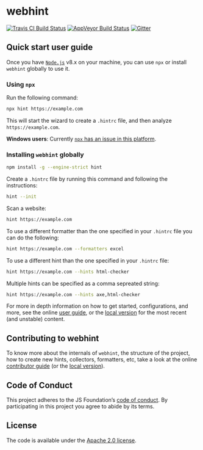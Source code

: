 # webhint

<!-- markdownlint-disable MD013 MD033 -->

<a href="https://travis-ci.org/webhintio/hint"><img src="https://travis-ci.org/webhintio/hint.svg?branch=master" alt="Travis CI Build Status"></a> <a href="https://ci.appveyor.com/project/NellieTheNarwhal/hint"><img src="https://ci.appveyor.com/api/projects/status/8rkglhr41pwao9pd?svg=true" alt="AppVeyor Build Status"></a> <a href="https://gitter.im/sonarwhal/Lobby"><img src="https://badges.gitter.im/Join%20Chat.svg" alt="Gitter"></a>

<!-- markdownlint-enable -->

## Quick start user guide

Once you have [`Node.js`](https://nodejs.org/en/download/current/)
v8.x on your machine, you can use `npx` or install `webhint` globally
to use it.

### Using `npx`

Run the following command:

```bash
npx hint https://example.com
```

This will start the wizard to create a `.hintrc` file, and then
analyze `https://example.com`.

**Windows users**: Currently [`npx` has an issue in this
platform](https://github.com/npm/npm/issues/17869).

### Installing `webhint` globally

```bash
npm install -g --engine-strict hint
```

Create a `.hintrc` file by running this command and following the
instructions:

```bash
hint --init
```

Scan a website:

```bash
hint https://example.com
```

To use a different formatter than the one specified in your `.hintrc` file
 you can do the following:

```bash
hint https://example.com --formatters excel
```

To use a different hint than the one specified in your `.hintrc` file:

```bash
hint https://example.com --hints html-checker
```

Multiple hints can be specified as a comma sepreated string:

```bash
hint https://example.com --hints axe,html-checker
```

For more in depth information on how to get started, configurations,
and more, see the online [user guide](https://webhint.io/docs/user-guide/),
or the [local version](./packages/hint/docs/user-guide/index.md)
for the most recent (and unstable) content.

## Contributing to webhint

To know more about the internals of `webhint`, the structure of the
project, how to create new hints, collectors, formatters, etc, take a
look at the online [contributor
guide](https://webhint.io/docs/contributor-guide/) (or the [local
version](./packages/hint/docs/contributor-guide/index.md)).

## Code of Conduct

This project adheres to the JS Foundation’s [code of
conduct](https://js.foundation/community/code-of-conduct).
By participating in this project you agree to abide by its terms.

## License

The code is available under the [Apache 2.0 license](LICENSE.txt).
